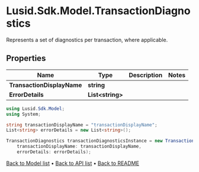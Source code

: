 # Lusid.Sdk.Model.TransactionDiagnostics
Represents a set of diagnostics per transaction, where applicable.

## Properties

Name | Type | Description | Notes
------------ | ------------- | ------------- | -------------
**TransactionDisplayName** | **string** |  | 
**ErrorDetails** | **List&lt;string&gt;** |  | 

```csharp
using Lusid.Sdk.Model;
using System;

string transactionDisplayName = "transactionDisplayName";
List<string> errorDetails = new List<string>();

TransactionDiagnostics transactionDiagnosticsInstance = new TransactionDiagnostics(
    transactionDisplayName: transactionDisplayName,
    errorDetails: errorDetails);
```

[Back to Model list](../README.md#documentation-for-models) &#8226; [Back to API list](../README.md#documentation-for-api-endpoints) &#8226; [Back to README](../README.md)
